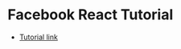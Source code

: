 # Facebook React Tutorial

- [Tutorial link](https://facebook.github.io/react/tutorial/tutorial.html)

